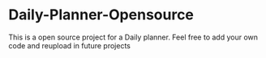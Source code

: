 # Daily-Planner-Opensource
This is a open source project for a Daily planner.  Feel free to add your own code and reupload in future projects
